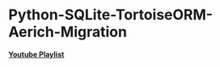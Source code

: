 # Python-SQLite-TortoiseORM-Aerich-Migration


**[Youtube Playlist](https://www.youtube.com/playlist?list=PLHkheHSttkDMK_14z798dXWgwV7rqJJZ8)**
